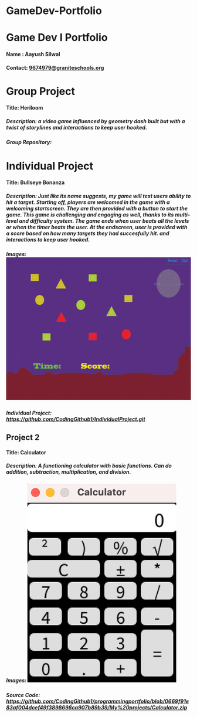 # GameDev-Portfolio
# Game Dev I Portfolio     
#### Name : Aayush Silwal           
#### Contact: 9674979@graniteschools.org

# Group Project
#### Title: Heriloom
##### Description: a video game influenced by geometry dash built but with a twist of storylines and interactions to keep user hooked. 
##### Group Repository: 

# Individual Project
#### Title: Bullseye Bonanza
##### Description: Just like its name suggests, my game will test users ability to hit a target. Starting off, players are welcomed in the game with a welcoming startscreen. They are then provided with a button to start the game. This game is challenging and engaging as well, thanks to its multi-level and difficulty system. The game ends when user beats all the levels or when the timer beats the user. At the endscreen, user is provided with a score based on how many targets they had succesfully hit.  and interactions to keep user hooked. 
##### Images: ![alt text](https://github.com/CodingGithub1/IndividualProject/blob/main/images/GUIMOCKUP.png)
##### Individual Project: https://github.com/CodingGithub1/IndividualProject.git

## Project 2
#### Title: Calculator
##### Description: A functioning calculator with basic functions. Can do addition, subtraction, multiplication, and division.
##### Images: ![alt text](https://github.com/CodingGithub1/programmingportfolio/blob/main/images/calculator.png)
##### Source Code: https://github.com/CodingGithub1/programmingportfolio/blob/0669f91e83af004dcef49f3898698ca907b89b39/My%20projects/Calculator.zip
